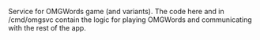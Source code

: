 Service for OMGWords game (and variants). The code here and in /cmd/omgsvc contain the logic for playing OMGWords and communicating with the rest of the app.